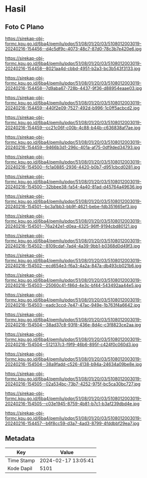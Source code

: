 # Hasil

## Foto C Plano

https://sirekap-obj-formc.kpu.go.id/6ba4/pemilu/pdpr/51/08/01/20/03/5108012003019-20240216-154456--d4c5df9c-4073-48c7-87d0-78c3b7e420e6.jpg

https://sirekap-obj-formc.kpu.go.id/6ba4/pemilu/pdpr/51/08/01/20/03/5108012003019-20240216-154458--8021aa4d-cbbd-4951-b2a3-bc3b543f3133.jpg

https://sirekap-obj-formc.kpu.go.id/6ba4/pemilu/pdpr/51/08/01/20/03/5108012003019-20240216-154458--7d9aba67-728b-4437-9f36-d88954eaae03.jpg

https://sirekap-obj-formc.kpu.go.id/6ba4/pemilu/pdpr/51/08/01/20/03/5108012003019-20240216-154459--440f2e09-7527-492d-b996-1c0ff5acbcd2.jpg

https://sirekap-obj-formc.kpu.go.id/6ba4/pemilu/pdpr/51/08/01/20/03/5108012003019-20240216-154459--cc21c06f-c00b-4c88-b44b-c636838af7ae.jpg

https://sirekap-obj-formc.kpu.go.id/6ba4/pemilu/pdpr/51/08/01/20/03/5108012003019-20240216-154459--9466b3d1-296c-401a-af75-0df9ded34793.jpg

https://sirekap-obj-formc.kpu.go.id/6ba4/pemilu/pdpr/51/08/01/20/03/5108012003019-20240216-154500--fc1a0885-2936-4420-b0b7-d951cbcd0281.jpg

https://sirekap-obj-formc.kpu.go.id/6ba4/pemilu/pdpr/51/08/01/20/03/5108012003019-20240216-154500--32bbee38-fa54-4a40-81ad-d45764a49636.jpg

https://sirekap-obj-formc.kpu.go.id/6ba4/pemilu/pdpr/51/08/01/20/03/5108012003019-20240216-154501--bc3a1bb3-bb9f-4621-bebe-fdb351665ef3.jpg

https://sirekap-obj-formc.kpu.go.id/6ba4/pemilu/pdpr/51/08/01/20/03/5108012003019-20240216-154501--76a242e1-d0ea-4325-96ff-9194cbd80121.jpg

https://sirekap-obj-formc.kpu.go.id/6ba4/pemilu/pdpr/51/08/01/20/03/5108012003019-20240216-154502--8109cdaf-7ad4-4a39-9bb1-b0368d0d49f3.jpg

https://sirekap-obj-formc.kpu.go.id/6ba4/pemilu/pdpr/51/08/01/20/03/5108012003019-20240216-154502--ecd654e3-f6a3-4a2a-847a-db493cb021b6.jpg

https://sirekap-obj-formc.kpu.go.id/6ba4/pemilu/pdpr/51/08/01/20/03/5108012003019-20240216-154503--25060c41-f86d-4e3c-bf44-543492aa44e5.jpg

https://sirekap-obj-formc.kpu.go.id/6ba4/pemilu/pdpr/51/08/01/20/03/5108012003019-20240216-154503--eadc3ccd-7e47-47ac-949e-1b763f4a6642.jpg

https://sirekap-obj-formc.kpu.go.id/6ba4/pemilu/pdpr/51/08/01/20/03/5108012003019-20240216-154504--38ad37c8-93f8-436e-8d4c-c3f8823ce2aa.jpg

https://sirekap-obj-formc.kpu.go.id/6ba4/pemilu/pdpr/51/08/01/20/03/5108012003019-20240216-154504--512137c3-f9f9-46b6-895f-c424f0c060d3.jpg

https://sirekap-obj-formc.kpu.go.id/6ba4/pemilu/pdpr/51/08/01/20/03/5108012003019-20240216-154504--38a9fadd-c526-4138-b94a-24634a09be8e.jpg

https://sirekap-obj-formc.kpu.go.id/6ba4/pemilu/pdpr/51/08/01/20/03/5108012003019-20240216-154505--02a534bc-73b7-4252-975f-bc5ca30bc727.jpg

https://sirekap-obj-formc.kpu.go.id/6ba4/pemilu/pdpr/51/08/01/20/03/5108012003019-20240216-154505--c03e1945-8759-4b81-b7c1-b3af239dbd4e.jpg

https://sirekap-obj-formc.kpu.go.id/6ba4/pemilu/pdpr/51/08/01/20/03/5108012003019-20240216-154457--b6f8cc59-d3a7-4ad3-8799-4fddbbf29ea7.jpg


## Metadata

| Key        | Value               |
| ---------- | ------------------- |
| Time Stamp | 2024-02-17 13:05:41 |
| Kode Dapil | 5101                |



